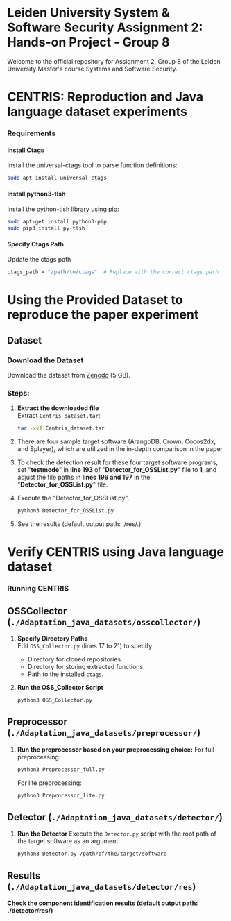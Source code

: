 # Leiden University System & Software Security Assignment 2: Hands-on Project - Group 8

Welcome to the official repository for Assignment 2, Group 8 of the Leiden University Master's course Systems and Software Security.

# CENTRIS: Reproduction and Java language dataset experiments

### Requirements

#### Install Ctags
Install the universal-ctags tool to parse function definitions:
```bash
sudo apt install universal-ctags
```
#### Install python3-tlsh
Install the python-tlsh library using pip:
```bash
sudo apt-get install python3-pip
sudo pip3 install py-tlsh
```
#### Specify Ctags Path
Update the ctags path
```bash
ctags_path = "/path/to/ctags"  # Replace with the correct ctags path
```
# Using the Provided Dataset to reproduce the paper experiment

## Dataset
### Download the Dataset

Download the dataset from [Zenodo](https://zenodo.org/records/4514689#.YB7sN-gzaUk) (5 GB).

### Steps:

1. **Extract the downloaded file**  
   Extract `Centris_dataset.tar`:
   ```bash
   tar -xvf Centris_dataset.tar

2. There are four sample target software (ArangoDB, Crown, Cocos2dx, and Splayer), which are utilized in the in-depth comparison in the paper

3. To check the detection result for these four target software programs, set "**testmode**" in **line 193** of "**Detector_for_OSSList.py**" file to **1**, and adjust the file paths in **lines 196 and 197** in the "**Detector_for_OSSList.py**" file.

4. Execute the "Detector_for_OSSList.py".
   ```bash
   python3 Detector_for_OSSList.py
   ```
5. See the results (default output path: ./res/.)

# Verify CENTRIS using Java language dataset

### Running CENTRIS

## OSSCollector (`./Adaptation_java_datasets/osscollector/`)

1. **Specify Directory Paths**  
   Edit `OSS_Collector.py` (lines 17 to 21) to specify:
   - Directory for cloned repositories.
   - Directory for storing extracted functions.
   - Path to the installed `ctags`.

2. **Run the OSS_Collector Script**
   ```bash
   python3 OSS_Collector.py

## Preprocessor (`./Adaptation_java_datasets/preprocessor/`)
1. **Run the preprocessor based on your preprocessing choice:**
   For full preprocessing:
      ```bash
      python3 Preprocessor_full.py
      ```
   For lite preprocessing:
      ```bash
      python3 Preprocessor_lite.py
      ```
## Detector (`./Adaptation_java_datasets/detector/`)
1. **Run the Detector**
Execute the `Detector.py` script with the root path of the target software as an argument:

   ```bash
   python3 Detector.py /path/of/the/target/software
   ```

## Results (`./Adaptation_java_datasets/detector/res`)
**Check the component identification results (default output path: ./detector/res/)**
